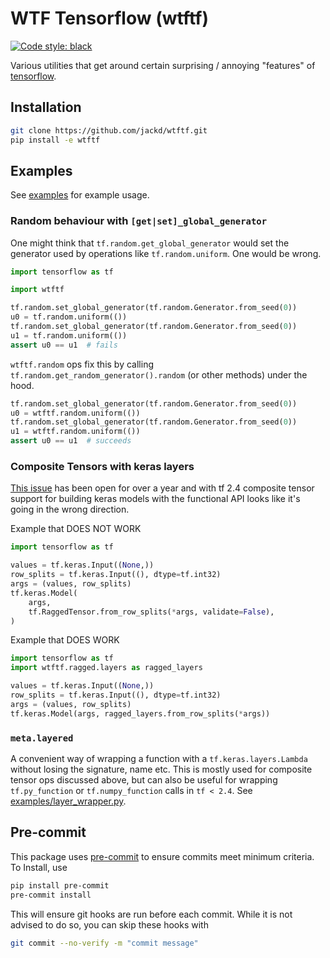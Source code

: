 # WTF Tensorflow (wtftf)

[![Code style: black](https://img.shields.io/badge/code%20style-black-000000.svg)](https://github.com/psf/black)

Various utilities that get around certain surprising / annoying "features" of [tensorflow](https://github.com/tensorflow/tensorflow.git).

## Installation

```bash
git clone https://github.com/jackd/wtftf.git
pip install -e wtftf
```

## Examples

See [examples](examples) for example usage.

### Random behaviour with `[get|set]_global_generator`

One might think that `tf.random.get_global_generator` would set the generator used by operations like `tf.random.uniform`. One would be wrong.

```python
import tensorflow as tf

import wtftf

tf.random.set_global_generator(tf.random.Generator.from_seed(0))
u0 = tf.random.uniform(())
tf.random.set_global_generator(tf.random.Generator.from_seed(0))
u1 = tf.random.uniform(())
assert u0 == u1  # fails
```

`wtftf.random` ops fix this by calling `tf.random.get_random_generator().random` (or other methods) under the hood.

```python
tf.random.set_global_generator(tf.random.Generator.from_seed(0))
u0 = wtftf.random.uniform(())
tf.random.set_global_generator(tf.random.Generator.from_seed(0))
u1 = wtftf.random.uniform(())
assert u0 == u1  # succeeds
```

### Composite Tensors with keras layers

[This issue](https://github.com/tensorflow/tensorflow/issues/27170) has been open for over a year and with tf 2.4 composite tensor support for building keras models with the functional API looks like it's going in the wrong direction.

Example that DOES NOT WORK

```python
import tensorflow as tf

values = tf.keras.Input((None,))
row_splits = tf.keras.Input((), dtype=tf.int32)
args = (values, row_splits)
tf.keras.Model(
    args,
    tf.RaggedTensor.from_row_splits(*args, validate=False),
)
```

Example that DOES WORK

```python
import tensorflow as tf
import wtftf.ragged.layers as ragged_layers

values = tf.keras.Input((None,))
row_splits = tf.keras.Input((), dtype=tf.int32)
args = (values, row_splits)
tf.keras.Model(args, ragged_layers.from_row_splits(*args))
```

### `meta.layered`

A convenient way of wrapping a function with a `tf.keras.layers.Lambda` without losing the signature, name etc. This is mostly used for composite tensor ops discussed above, but can also be useful for wrapping `tf.py_function` or `tf.numpy_function` calls in `tf < 2.4`. See [examples/layer_wrapper.py](examples/layer_wrapper.py).

## Pre-commit

This package uses [pre-commit](https://pre-commit.com/) to ensure commits meet minimum criteria. To Install, use

```bash
pip install pre-commit
pre-commit install
```

This will ensure git hooks are run before each commit. While it is not advised to do so, you can skip these hooks with

```bash
git commit --no-verify -m "commit message"
```
